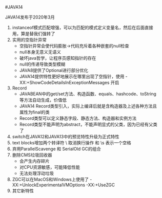 #JAVA14

JAVA14发布于2020年3月

1. instanceof模式匹配增强，可以为匹配的模式定义变量名，然后在后面直接用，算是替我们强转了
2. 实用的空指针异常
    * 空指针异常会使代码膨胀->代码充斥着各种嵌套的null检查
    * null本身无意义无语义
    * 破坏java哲学，让程序员感知指针的存在
    * null的传递导致类型模糊
    * JAVA8提供了Optional进行部分优化
    * JAVA14提供特性更好地展示在哪里出现了空指针，使用 -XX:+ShowCodeDetailsInExceptionMessages 开启
3. Record
    * JAVABEAN中的get/set方法、构造函数、equals、hashcode、toString等方法自动生成，价值低
    * JAVA14 Record类型引入，实际上编译后就是含构造器及上述各种方法且属性为final的类
    * Record类型可以定义静态字段、静态方法、构造器和实例方法
    * Record类型不能声明为abstract，不能声明显式的父类，因为已经有父类了
4. switch在JAVA12和JAVA13中的预览特性升级为正式特性
5. text blocks增加两个转译符 \ 取消换行操作 和 \s 表示一个空格
6. 弃用ParallelScavenge 和 SerialOld GC的组合
7. 删除CMS垃圾回收器
    * 会产生内存碎片
    * 对CPU资源敏感，可能降低性能
    * 无法处理浮动垃圾
8. ZGC可以在MacOS和Windows上使用了 -XX:+UnlockExperimentalVMOptions -XX:+UseZGC
9. 其它新特性